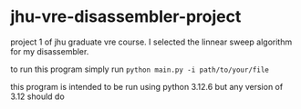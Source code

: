 # jhu-vre-disassembler-project
project 1 of jhu graduate vre course. I selected the linnear sweep algorithm for my disassembler.

to run this program simply run `python main.py -i path/to/your/file`

this program is intended to be run using python 3.12.6 but any version of 3.12 should do
